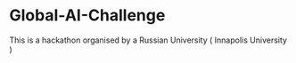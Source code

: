 # Global-AI-Challenge
This is a hackathon organised by a Russian University ( Innapolis University )
